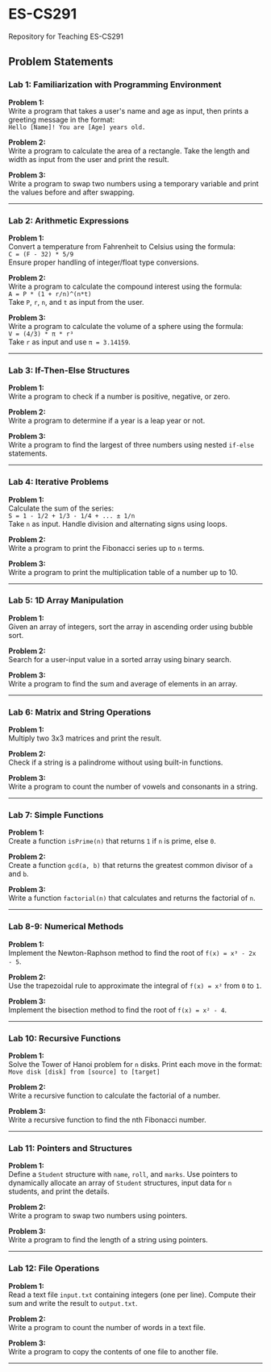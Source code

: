# ES-CS291
Repository for Teaching ES-CS291

## Problem Statements

### **Lab 1: Familiarization with Programming Environment**  
**Problem 1:**  
Write a program that takes a user's name and age as input, then prints a greeting message in the format:  
`Hello [Name]! You are [Age] years old.`  

**Problem 2:**  
Write a program to calculate the area of a rectangle. Take the length and width as input from the user and print the result.  

**Problem 3:**  
Write a program to swap two numbers using a temporary variable and print the values before and after swapping.  

---

### **Lab 2: Arithmetic Expressions**  
**Problem 1:**  
Convert a temperature from Fahrenheit to Celsius using the formula:  
`C = (F - 32) * 5/9`  
Ensure proper handling of integer/float type conversions.  

**Problem 2:**  
Write a program to calculate the compound interest using the formula:  
`A = P * (1 + r/n)^(n*t)`  
Take `P`, `r`, `n`, and `t` as input from the user.  

**Problem 3:**  
Write a program to calculate the volume of a sphere using the formula:  
`V = (4/3) * π * r³`  
Take `r` as input and use `π = 3.14159`.  

---

### **Lab 3: If-Then-Else Structures**  
**Problem 1:**  
Write a program to check if a number is positive, negative, or zero.  

**Problem 2:**  
Write a program to determine if a year is a leap year or not.  

**Problem 3:**  
Write a program to find the largest of three numbers using nested `if-else` statements.  

---

### **Lab 4: Iterative Problems**  
**Problem 1:**  
Calculate the sum of the series:  
`S = 1 - 1/2 + 1/3 - 1/4 + ... ± 1/n`  
Take `n` as input. Handle division and alternating signs using loops.  

**Problem 2:**  
Write a program to print the Fibonacci series up to `n` terms.  

**Problem 3:**  
Write a program to print the multiplication table of a number up to 10.  

---

### **Lab 5: 1D Array Manipulation**  
**Problem 1:**  
Given an array of integers, sort the array in ascending order using bubble sort.  

**Problem 2:**  
Search for a user-input value in a sorted array using binary search.  

**Problem 3:**  
Write a program to find the sum and average of elements in an array.  

---

### **Lab 6: Matrix and String Operations**  
**Problem 1:**  
Multiply two 3x3 matrices and print the result.  

**Problem 2:**  
Check if a string is a palindrome without using built-in functions.  

**Problem 3:**  
Write a program to count the number of vowels and consonants in a string.  

---

### **Lab 7: Simple Functions**  
**Problem 1:**  
Create a function `isPrime(n)` that returns `1` if `n` is prime, else `0`.  

**Problem 2:**  
Create a function `gcd(a, b)` that returns the greatest common divisor of `a` and `b`.  

**Problem 3:**  
Write a function `factorial(n)` that calculates and returns the factorial of `n`.  

---

### **Lab 8-9: Numerical Methods**  
**Problem 1:**  
Implement the Newton-Raphson method to find the root of `f(x) = x³ - 2x - 5`.  

**Problem 2:**  
Use the trapezoidal rule to approximate the integral of `f(x) = x²` from `0` to `1`.  

**Problem 3:**  
Implement the bisection method to find the root of `f(x) = x² - 4`.  

---

### **Lab 10: Recursive Functions**  
**Problem 1:**  
Solve the Tower of Hanoi problem for `n` disks. Print each move in the format:  
`Move disk [disk] from [source] to [target]`  

**Problem 2:**  
Write a recursive function to calculate the factorial of a number.  

**Problem 3:**  
Write a recursive function to find the nth Fibonacci number.  

---

### **Lab 11: Pointers and Structures**  
**Problem 1:**  
Define a `Student` structure with `name`, `roll`, and `marks`. Use pointers to dynamically allocate an array of `Student` structures, input data for `n` students, and print the details.  

**Problem 2:**  
Write a program to swap two numbers using pointers.  

**Problem 3:**  
Write a program to find the length of a string using pointers.  

---

### **Lab 12: File Operations**  
**Problem 1:**  
Read a text file `input.txt` containing integers (one per line). Compute their sum and write the result to `output.txt`.  

**Problem 2:**  
Write a program to count the number of words in a text file.  

**Problem 3:**  
Write a program to copy the contents of one file to another file.  

---
